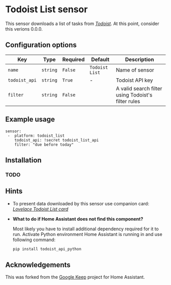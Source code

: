

# Todoist List sensor

This sensor downloads a list of tasks from [*Todoist*](https://todoist.com/). At this point, consider this verions 0.0.0.
 
## Configuration options

| Key | Type | Required | Default | Description |
| --- | --- | --- | --- | --- |
| `name` | `string` | `False` | `Todoist List` | Name of sensor |
| `todoist_api` | `string` | `True` | - | Todoist API key |
| `filter` | `string` | `False` |  | A valid search filter using Todoist's filter rules|

## Example usage
```
sensor:
 -  platform: todoist_list
    todoist_api: !secret todoist_list_api
    filter: "due before today"
```

## Installation


### TODO



## Hints

* To present data downloaded by this sensor use companion card: [*Lovelace Todoist List card*](https://github.com/PiotrMachowski/Lovelace-Google-Keep-card)

* **What to do if Home Assistant does not find this component?**

  Most likely you have to install additional dependency required for it to run. Activate Python environment Home Assistant is running in and use following command:
  ```bash
  pip install todoist_api_python
  ```

## Acknowledgements
This was forked from the [Google Keep](https://github.com/PiotrMachowski/Home-Assistant-custom-components-Google-Keep) project for Home Assistant.
